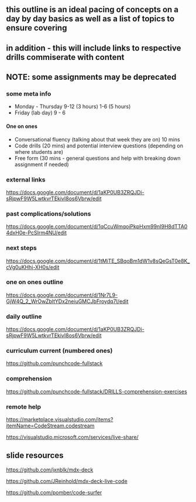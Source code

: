 ## this outline is an ideal pacing of concepts on a day by day basics as well as a list of topics to ensure covering

## in addition - this will include links to respective drills commiserate with content

## NOTE: some assignments may be deprecated

### some meta info

- Monday - Thursday 9-12 (3 hours) 1-6 (5 hours)
- Friday (lab day) 9 - 6

#### One on ones
- Conversational fluency (talking about that week they are on) 10 mins
- Code drills (20 mins) and potential interview questions (depending on where students are)
- Free form (30 mins - general questions and help with breaking down assignment if needed)

### external links

https://docs.google.com/document/d/1aKP0UB3ZRQJDi-sRjpwF9W5LwtkvrTEkivI8os6Vbrw/edit


### past complications/solutions

https://docs.google.com/document/d/1qCcuWmqoiPkpHxm99nI9H8dTTA04dxH0e-PcSIrm4NU/edit

### next steps

https://docs.google.com/document/d/1tMiTE_SBqoBm1dW1v8sQeGsT0e8K_cVg0uKHhj-XH0s/edit

### one on ones outline

https://docs.google.com/document/d/1Nr7L9-GjW4Q_2_WrOwZbltYDx2neiuGMCJbFroydq7I/edit

### daily outline

https://docs.google.com/document/d/1aKP0UB3ZRQJDi-sRjpwF9W5LwtkvrTEkivI8os6Vbrw/edit


### curriculum current (numbered ones)

https://github.com/punchcode-fullstack


### comprehension

https://github.com/punchcode-fullstack/DRILLS-comprehension-exercises

### remote help

https://marketplace.visualstudio.com/items?itemName=CodeStream.codestream

https://visualstudio.microsoft.com/services/live-share/


## slide resources

https://github.com/jxnblk/mdx-deck

https://github.com/JReinhold/mdx-deck-live-code

https://github.com/pomber/code-surfer
